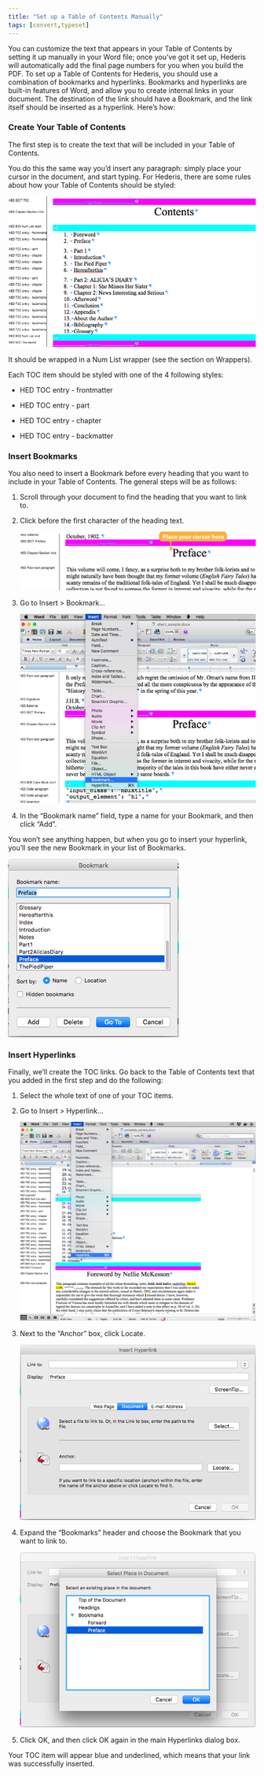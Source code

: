 ```yaml
---
title: "Set up a Table of Contents Manually"
tags: [convert,typeset]
---
```

 
<html><body><section data-type="chapter" class="hsecchapter" data-hederis-type="hsecchapter" id="setup-a-toc" data-pi-attrs="id: setup-a-toc; data-tags: convert,typeset;" role="doc-chapter" data-tags="convert,typeset" data-author-name=" " data-book-title=" " title="Set up a Table of Contents Manually"><p class="hblkp" data-hederis-type="hblkp" id="pRcctXP4P">You can customize the text that appears in your Table of Contents by setting it up manually in your Word file; once you&#8217;ve got it set up, Hederis will automatically add the final page numbers for you when you build the PDF. To set up a Table of Contents for Hederis, you should use a combination of bookmarks and hyperlinks. Bookmarks and hyperlinks are built-in features of Word, and allow you to create internal links in your document. The destination of the link should have a Bookmark, and the link itself should be inserted as a hyperlink. Here&#8217;s how:</p><section class="hwprsubsection" data-hederis-type="hwprsubsection" id="pIx9PZ0S7" data-type="subsection" title="Create Your Table of Contents"><h1 data-hederis-type="hblktitle" class="hblktitle" id="pGrhWWlkL">Create Your Table of Contents</h1><p class="hblkp" data-hederis-type="hblkp" id="pAOltCjPu">The first step is to create the text that will be included in your Table of Contents.</p><p class="hblkp" data-hederis-type="hblkp" id="pDzqIJWhn">You do this the same way you&#8217;d insert any paragraph: simply place your cursor in the document, and start typing. For Hederis, there are some rules about how your Table of Contents should be styled:</p><img data-hederis-type="hblkimg" class="hblkimg" id="pE3yCwLxw" src="/images/toc0_1.png" data-img-src="/images/toc0_1.png"/><p class="hblkp" data-hederis-type="hblkp" id="pvm7enCRv">It should be wrapped in a Num List wrapper (see the section on Wrappers).</p><p class="hblkp" data-hederis-type="hblkp" id="pMz57VOkt">Each TOC item should be styled with one of the 4 following styles:</p><ul class="hwprbulletlist" data-hederis-type="hwprbulletlist" id="pUB1C29sB"><li class="hblkuli" data-hederis-type="hblkuli" id="liT8lw2Nno"><p class="hblkuli" data-hederis-type="hblklip" id="ppOYQWaS1">HED TOC entry - frontmatter</p></li><li class="hblkuli" data-hederis-type="hblkuli" id="liD5f718uh"><p class="hblkuli" data-hederis-type="hblklip" id="pk8IsDfxA">HED TOC entry - part</p></li><li class="hblkuli" data-hederis-type="hblkuli" id="liJfeycrgT"><p class="hblkuli" data-hederis-type="hblklip" id="pzsoh0s9N">HED TOC entry - chapter</p></li><li class="hblkuli" data-hederis-type="hblkuli" id="liK8VAalGM"><p class="hblkuli" data-hederis-type="hblklip" id="p331YBhW2">HED TOC entry - backmatter</p></li></ul></section><section class="hwprsubsection" data-hederis-type="hwprsubsection" id="pLIZEtE8t" data-type="subsection" title="Insert Bookmarks"><h1 data-hederis-type="hblktitle" class="hblktitle" id="pd5arnDdQ">Insert Bookmarks</h1><p class="hblkp" data-hederis-type="hblkp" id="pZppKsHfc">You also need to insert a Bookmark before every heading that you want to include in your Table of Contents. The general steps will be as follows:</p><ol class="hwprnumlist" data-hederis-type="hwprnumlist" id="pDNlgO8ef"><li class="hblkoli" data-hederis-type="hblkoli" id="liFXt6fU9T"><p class="hblkoli" data-hederis-type="hblklip" id="pupfgGZXX">Scroll through your document to find the heading that you want to link to.</p></li><li class="hblkoli" data-hederis-type="hblkoli" id="liYPzYrOoE"><p class="hblkoli" data-hederis-type="hblklip" id="pkfkHyBoo">Click before the first character of the heading text.</p><img data-hederis-type="hblkimg" class="hblkimg" id="ppvXYGgY2" src="/images/toc1_1.png" data-img-src="/images/toc1_1.png"/></li><li class="hblkoli" data-hederis-type="hblkoli" id="li7pKNUWQh"><p class="hblkoli" data-hederis-type="hblklip" id="pKllniJrU">Go to Insert &gt; Bookmark&#8230;</p><img data-hederis-type="hblkimg" class="hblkimg" id="pWpzCVtjZ" src="/images/toc1_2.png" data-img-src="/images/toc1_2.png"/></li><li class="hblkoli" data-hederis-type="hblkoli" id="liHJyFB5Co"><p class="hblkoli" data-hederis-type="hblklip" id="pYPZIHsKE">In the &#8220;Bookmark name&#8221; field, type a name for your Bookmark, and then click &#8220;Add&#8221;.</p></li></ol><p class="hblkp" data-hederis-type="hblkp" id="pnnZXJ03R">You won&#8217;t see anything happen, but when you go to insert your hyperlink, you&#8217;ll see the new Bookmark in your list of Bookmarks.</p><img data-hederis-type="hblkimg" class="hblkimg" id="pI00WVEsP" src="/images/toc1_3.png" data-img-src="/images/toc1_3.png"/></section><section class="hwprsubsection" data-hederis-type="hwprsubsection" id="poJ9nnN54" data-type="subsection" title="Insert Hyperlinks"><h1 data-hederis-type="hblktitle" class="hblktitle" id="px9PyL0oR">Insert Hyperlinks</h1><p class="hblkp" data-hederis-type="hblkp" id="pcRJQ2tc8">Finally, we&#8217;ll create the TOC links. Go back to the Table of Contents text that you added in the first step and do the following:</p><ol class="hwprnumlist" data-hederis-type="hwprnumlist" id="pd4g3ZMK8"><li class="hblkoli" data-hederis-type="hblkoli" id="liVksnQK6X"><p class="hblkoli" data-hederis-type="hblklip" id="pTI3MuuVN">Select the whole text of one of your TOC items.</p></li><li class="hblkoli" data-hederis-type="hblkoli" id="liTXoj8dsF"><p class="hblkoli" data-hederis-type="hblklip" id="pcOpqTbbu">Go to Insert &gt; Hyperlink&#8230;</p><img data-hederis-type="hblkimg" class="hblkimg" id="pFjqJTwlq" src="/images/hyperlink1.png" data-img-src="/images/hyperlink1.png"/></li><li class="hblkoli" data-hederis-type="hblkoli" id="liAhUml9Yb"><p class="hblkoli" data-hederis-type="hblklip" id="pziuI1XJS">Next to the &#8220;Anchor&#8221; box, click Locate.</p><img data-hederis-type="hblkimg" class="hblkimg" id="p9toRKsuz" src="/images/hyperlink2.png" data-img-src="/images/hyperlink2.png"/></li><li class="hblkoli" data-hederis-type="hblkoli" id="liXRfszxFw"><p class="hblkoli" data-hederis-type="hblklip" id="pPYgX6dpc">Expand the &#8220;Bookmarks&#8221; header and choose the Bookmark that you want to link to.</p><img data-hederis-type="hblkimg" class="hblkimg" id="p199r3YiB" src="/images/hyperlink4.png" data-img-src="/images/hyperlink4.png"/></li><li class="hblkoli" data-hederis-type="hblkoli" id="liozKCyAgx"><p class="hblkoli" data-hederis-type="hblklip" id="pAnLItS5A">Click OK, and then click OK again in the main Hyperlinks dialog box.</p></li></ol><p class="hblkp" data-hederis-type="hblkp" id="pRVJypraI">Your TOC item will appear blue and underlined, which means that your link was successfully inserted.</p></section></section></body></html>
